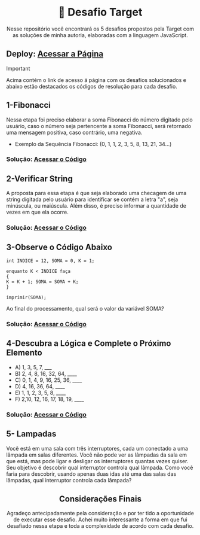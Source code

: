 <h1 align="center">🔴 Desafio Target</h1>

<p align="center">Nesse repositório você encontrará os 5 desafios propostos pela Target com as soluções de minha autoria, elaboradas com a linguagem JavaScript.</b></p>

## Deploy: [Acessar a Página](http://google.com.br)

> [!IMPORTANT]
> Acima contém o link de acesso á página com os desafios solucionados e abaixo estão destacados os códigos de resolução para cada desafio.

## 1-Fibonacci


<p>Nessa etapa foi preciso elaborar a soma Fibonacci do número digitado pelo usuário, caso o número seja pertencente a soma Fibonacci, será retornado uma mensagem positiva, caso contrário, uma negativa.</p>

- Exemplo da Sequência Fibonacci: (0, 1, 1, 2, 3, 5, 8, 13, 21, 34...)</p>

### Solução: [Acessar o Código](https://github.com/devluizgustavo/desafio-target/blob/main/scripts/isFibonacci.js)

## 2-Verificar String</h2>

<p>A proposta para essa etapa é que seja elaborado uma checagem de uma string digitada pelo usuário para identificar se contém a letra "a", seja minúscula, ou maiúscula. Além disso, é preciso informar a quantidade de vezes em que ela ocorre.</p>

### Solução: [Acessar o Código](https://github.com/devluizgustavo/desafio-target/blob/main/scripts/checkingString.js)

## 3-Observe o Código Abaixo

```
int INDICE = 12, SOMA = 0, K = 1; 

enquanto K < INDICE faça 
{ 
K = K + 1; SOMA = SOMA + K; 
} 

imprimir(SOMA);

```

<p>Ao final do processamento, qual será o valor da variável SOMA?</p>

### Solução: [Acessar o Código](https://github.com/devluizgustavo/desafio-target/blob/main/scripts/resultSum.js)

## 4-Descubra a Lógica e Complete o Próximo Elemento


- A) 1, 3, 5, 7, ___
- B) 2, 4, 8, 16, 32, 64, ____
- C) 0, 1, 4, 9, 16, 25, 36, ____
- D) 4, 16, 36, 64, ____
- E) 1, 1, 2, 3, 5, 8, ____
- F) 2,10, 12, 16, 17, 18, 19, ____

### Solução: [Acessar o Código](http://google.com.br)

## 5- Lampadas

<p>Você está em uma sala com três interruptores, cada um conectado a uma lâmpada em salas diferentes. Você não pode ver as lâmpadas da sala em que está, mas pode ligar e desligar os interruptores quantas vezes quiser. Seu objetivo é descobrir qual interruptor controla qual lâmpada. Como você faria para descobrir, usando apenas duas idas até uma das salas das lâmpadas, qual interruptor controla cada lâmpada?  </p>

<h2 align="center">Considerações Finais</h2>

<p align="center">Agradeço antecipadamente pela consideração e por ter tido a oportunidade de executar esse desafio. Achei muito interessante a forma em que fui desafiado nessa etapa e toda a complexidade de acordo com cada desafio.</p>


